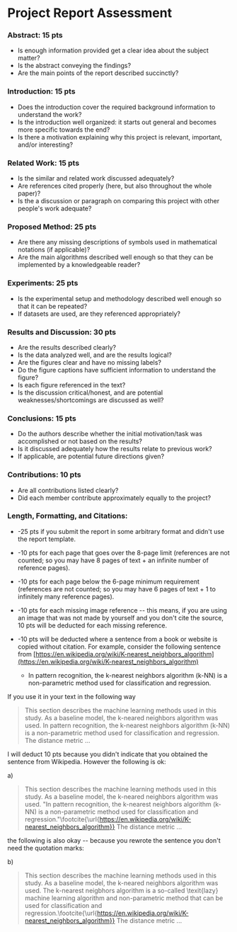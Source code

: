 # Project Report Assessment


### Abstract: 15 pts

- Is enough information provided get a clear idea about the subject matter?
- Is the abstract conveying the findings?
- Are the main points of the report described succinctly?

### Introduction: 15 pts

- Does the introduction cover the required background information to understand the work?
- Is the introduction well organized: it starts out general and becomes more specific towards the end?
- Is there a motivation explaining why this project is relevant, important, and/or interesting?

### Related Work: 15 pts

- Is the similar and related work discussed adequately?
- Are references cited properly (here, but also throughout the whole paper)?
- Is the a discussion or paragraph on comparing this project with other people's work adequate?


### Proposed Method: 25 pts

- Are there any missing descriptions of symbols used in mathematical notations (if applicable)?
- Are the main algorithms described well enough so that they can be implemented by a knowledgeable reader?

### Experiments: 25 pts

- Is the experimental setup and methodology described well enough so that it can be repeated?
- If datasets are used, are they referenced appropriately?

### Results and Discussion: 30 pts

- Are the results described clearly?
- Is the data analyzed well, and are the results logical?
- Are the figures clear and have no missing labels?
- Do the figure captions have sufficient information to understand the figure?
- Is each figure referenced in the text?
- Is the discussion critical/honest, and are potential weaknesses/shortcomings are discussed as well? 

### Conclusions: 15 pts

- Do the authors describe whether the initial motivation/task was accomplished or not based on the results?
- Is it discussed adequately how the results relate to previous work?
- If applicable, are potential future directions given?

### Contributions: 10 pts

- Are all contributions listed clearly?
- Did each member contribute approximately equally to the project?

### Length, Formatting, and Citations:

- -25 pts if you submit the report in some arbitrary format and didn't use the report template.
- -10 pts for each page that goes over the 8-page limit (references are not counted; so you may have 8 pages of text + an infinite number of reference pages).
- -10 pts for each page below the 6-page minimum requirement (references are not counted; so you may have 6 pages of text + 1 to infinitely many reference pages).
- -10 pts for each missing image reference -- this means, if you are using an image that was not made by yourself and you don't cite the source, 10 pts will be deducted for each missing reference.
- -10 pts will be deducted where a sentence from a book or website is copied without citation. For example, consider the following sentence from [https://en.wikipedia.org/wiki/K-nearest_neighbors_algorithm](https://en.wikipedia.org/wiki/K-nearest_neighbors_algorithm)

  - In pattern recognition, the k-nearest neighbors algorithm (k-NN) is a non-parametric method used for classification and regression.
  
If you use it in your text in the following way

> This section describes the machine learning methods used in this study. As a baseline model, the k-neared neighbors algorithm was used. In pattern recognition, the k-nearest neighbors algorithm (k-NN) is a non-parametric method used for classification and regression. The distance metric ...

I will deduct 10 pts because you didn't indicate that you obtained the sentence from Wikipedia. However the following is ok:

a)

> This section describes the machine learning methods used in this study. As a baseline model, the k-neared neighbors algorithm was used. "In pattern recognition, the k-nearest neighbors algorithm (k-NN) is a non-parametric method used for classification and regression."\footcite{\url{https://en.wikipedia.org/wiki/K-nearest_neighbors_algorithm}} The distance metric ...

the following is also okay -- because you rewrote the sentence you don't need the quotation marks:

b) 

> This section describes the machine learning methods used in this study. As a baseline model, the k-neared neighbors algorithm was used. The k-nearest neigbhors algorithm is a so-called \texit{lazy} machine learning algorithm and non-parametric method that can be used for classification and regression.\footcite{\url{https://en.wikipedia.org/wiki/K-nearest_neighbors_algorithm}} The distance metric ...

